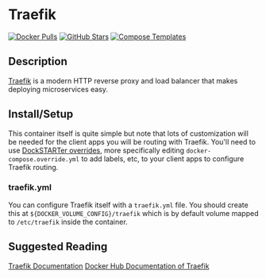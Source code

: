 # Traefik

[![Docker Pulls](https://img.shields.io/docker/pulls/_/traefik?style=flat-square&color=607D8B&label=docker%20pulls&logo=docker)](https://hub.docker.com/_/traefik)
[![GitHub Stars](https://img.shields.io/github/stars/traefik/traefik-library-image?style=flat-square&color=607D8B&label=github%20stars&logo=github)](https://github.com/traefik/traefik-library-image)
[![Compose Templates](https://img.shields.io/static/v1?style=flat-square&color=607D8B&label=compose&message=templates)](https://github.com/GhostWriters/DockSTARTer/tree/master/compose/.apps/traefik)

## Description

[Traefik](https://doc.traefik.io/traefik/) is a modern HTTP reverse proxy and load balancer that makes deploying microservices easy.

## Install/Setup

This container itself is quite simple but note that lots of customization will be needed for the client apps you will be routing with Traefik. You'll need to use [DockSTARTer overrides](https://dockstarter.com/overrides/introduction/), more specifically editing `docker-compose.override.yml` to add labels, etc, to your client apps to configure Traefik routing.

### traefik.yml

You can configure Traefik itself with a `traefik.yml` file. You should create this at `${DOCKER_VOLUME_CONFIG}/traefik` which is by default volume mapped to `/etc/traefik` inside the container.

## Suggested Reading

[Traefik Documentation](https://doc.traefik.io/traefik/)
[Docker Hub Documentation of Traefik](https://hub.docker.com/_/traefik)
